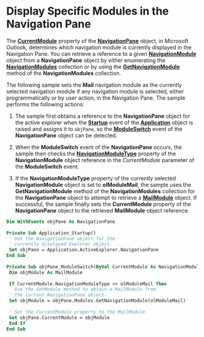 
# Display Specific Modules in the Navigation Pane

The  **[CurrentModule](df7086b3-4174-839f-0756-a5201379ed92.md)** property of the **[NavigationPane](b6538c72-6115-99fc-c926-e0532a747823.md)** object, in Microsoft Outlook, determines which navigation module is currently displayed in the Navigation Pane. You can retrieve a reference to a given **[NavigationModule](76565eaf-1e64-f5d4-b90f-ba156863802c.md)** object from a **NavigationPane** object by either enumerating the **[NavigationModules](4b0743d3-0a21-488c-27b2-31ae07129a61.md)** collection or by using the **[GetNavigationModule](7c1a1313-94a4-fa68-7e70-66d85496fec0.md)** method of the **NavigationModules** collection.

The following sample sets the  **Mail** navigation module as the currently selected navigation module if any navigation module is selected, either programmatically or by user action, in the Navigation Pane. The sample performs the following actions:

1. The sample first obtains a reference to the  **NavigationPane** object for the active explorer when the **[Startup](d4724d96-2572-b1e3-e202-0bfffb5cf7d5.md)** event of the **[Application](797003e7-ecd1-eccb-eaaf-32d6ddde8348.md)** object is raised and assigns it to `objPane`, so the  **[ModuleSwitch](63ecb01e-56e2-cfa8-0481-b81761f6ab5c.md)** event of the **NavigationPane** object can be detected.
    
2. When the  **ModuleSwitch** event of the **NavigationPane** occurs, the sample then checks the **[NavigationModuleType](ee1fc78a-9720-c8d0-964c-0178ddbe8af6.md)** property of the **NavigationModule** object reference in the _CurrentModule_ parameter of the **ModuleSwitch** event.
    
3. If the  **NavigationModuleType** property of the currently selected **NavigationModule** object is set to **olModuleMail**, the sample uses the  **GetNavigationModule** method of the **NavigationModules** collection for the **NavigationPane** object to attempt to retrieve a **[MailModule](df20efe5-be5c-952d-c6b7-20c20a83fda0.md)** object. If successful, the sample finally sets the **CurrentModule** property of the **NavigationPane** object to the retrieved **MailModule** object reference.
    



```vb
Dim WithEvents objPane As NavigationPane 
 
Private Sub Application_Startup() 
 ' Get the NavigationPane object for the 
 ' currently displayed Explorer object. 
 Set objPane = Application.ActiveExplorer.NavigationPane 
End Sub 
 
Private Sub objPane_ModuleSwitch(ByVal CurrentModule As NavigationModule) 
 Dim objModule As MailModule 
 
 If CurrentModule.NavigationModuleType <> olModuleMail Then 
 ' Use the GetModule method to obtain a MailModule from 
 ' the current NavigationPane object. 
 Set objModule = objPane.Modules.GetNavigationModule(olModuleMail) 
 
 ' Set the CurrentModule property to the MailModule. 
 Set objPane.CurrentModule = objModule 
 End If 
End Sub 

```

